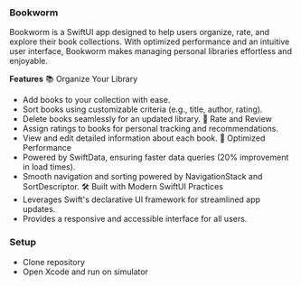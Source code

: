 
### Bookworm
Bookworm is a SwiftUI app designed to help users organize, rate, and explore their book collections. With optimized performance and an intuitive user interface, Bookworm makes managing personal libraries effortless and enjoyable.

**Features**
📚 Organize Your Library
- Add books to your collection with ease.
- Sort books using customizable criteria (e.g., title, author, rating).
- Delete books seamlessly for an updated library.
🌟 Rate and Review
- Assign ratings to books for personal tracking and recommendations.
- View and edit detailed information about each book.
🚀 Optimized Performance
- Powered by SwiftData, ensuring faster data queries (20% improvement in load times).
- Smooth navigation and sorting powered by NavigationStack and SortDescriptor.
🛠️ Built with Modern SwiftUI Practices
- Leverages Swift's declarative UI framework for streamlined app updates.
- Provides a responsive and accessible interface for all users.

### Setup
- Clone repository
- Open Xcode and run on simulator
